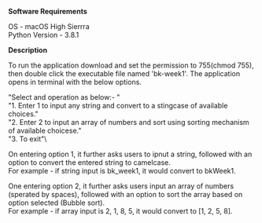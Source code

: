 **Software Requirements**

OS - macOS High Sierrra\
Python Version - 3.8.1

**Description**

To run the application download and set the permission to 755(chmod 755), then double click the executable file named 'bk-week1'. The application opens in terminal with the below options.

"Select and operation as below:- "\
"1. Enter 1 to input any string and convert to a stingcase of available choices."\
"2. Enter 2 to input an array of numbers and sort using sorting mechanism of available choicese."\
"3. To exit"\

On entering option 1, it further asks users to ipnut a string, followed with an option to convert the entered string to camelcase.\
For example - if string input is bk_week1, it would convert to bkWeek1.

One entering option 2, it further asks users input an array of numbers (sperated by spaces), followed with an option to sort the array based on option selected (Bubble sort).\
For example - if array input is 2, 1, 8, 5, it would convert to [1, 2, 5, 8].
